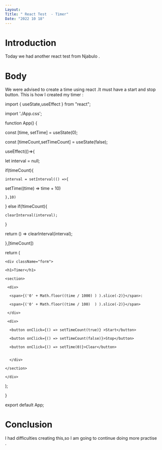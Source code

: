 ```yaml
---
Layout:
Title: " React Test  - Timer"
Date: "2022 10 18"
---
```



# Introduction
Today we had another react test from Njabulo .

# Body
We were advised to create a time using react .It must have a start and stop button.
This is how I created my timer :

import { useState,useEffect } from "react";

import './App.css';


function App() {

 const [time, setTime] = useState(0);

const [timeCount,setTimeCount] = useState(false);

useEffect(()=>{

  let interval = null;

  if(timeCount){

    interval = setInterval(() =>{

setTime((time) => time + 10)

    },10)

  } else if(!timeCount){

    clearInterval(interval);

  }

  return () => clearInterval(interval);

},[timeCount])


  return (

    <div className="form">

    <h1>Timer</h1>

    <section>

     <div>

      <span>{('0' + Math.floor((time / 1000) ) ).slice(-2)}</span>:

      <span>{('0' + Math.floor((time / 100)  ) ).slice(-2)}</span>

     </div>

     <div>

      <button onClick={() => setTimeCount(true)} >Start</button>

      <button onClick={() => setTimeCount(false)}>Stop</button>

      <button onClick={() => setTime(0)}>Clear</button>
       
      
      </div>  

    </section>

    </div>

  );

}

export default App;

# Conclusion
I had difficulties creating this,so I am going to continue doing more practise .


